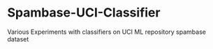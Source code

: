 # Spambase-UCI-Classifier
Various Experiments with classifiers on UCI ML repository spambase dataset

